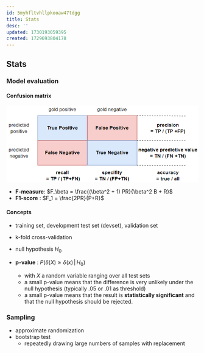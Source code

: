 ```yaml
---
id: 5myhfltvhllpkooaw47tdgg
title: Stats
desc: ''
updated: 1730193059395
created: 1729693804178
---
```


## Stats

### Model evaluation

#### Confusion matrix

![Confusion matrix](assets/confusion_matrix.png)

- **F-measure**: $F_\beta = \frac{(\beta^2 + 1) PR}{\beta^2 B + R}$
- **F1-score** : $F_1 = \frac{2PR}{P+R}$

#### Concepts

- training set, development test set (devset), validation set
- k-fold cross-validation

- null hypothesis $H_0$
- **p-value** : $P(\delta(X) \ge \delta(x)\,|\,H_0)$
  - with $X$ a random variable ranging over all test sets
  - a small p-value means that the difference is very unlikely under the null hypothesis (typically .05 or .01 as threshold)
  - a small p-value means that the result is **statistically significant** and that the null hypothesis should be rejected. 
  


### Sampling

- approximate randomization
- bootstrap test
  - repeatedly drawing large numbers of samples with replacement

